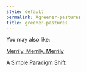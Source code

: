 ```yaml
---
style: default
permalink: Xgreener-pastures
title: greener-pastures
---
```

You may also like:

[Merrily, Merrily, Merrily](http://scp-wiki.net/merrily-merrily-merrily)

[A Simple Paradigm Shift](http://scp-wiki.net/a-simple-paradigm-shift)
